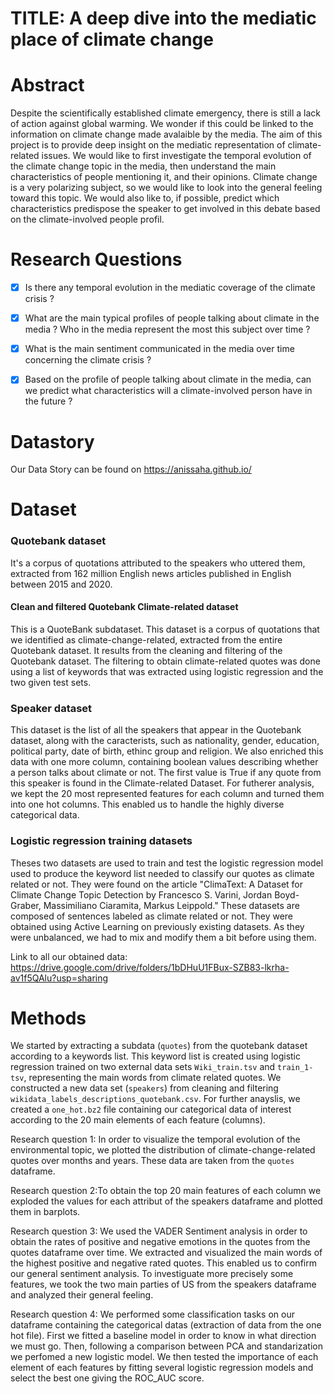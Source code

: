 # TITLE: A deep dive into the mediatic place of climate change

# Abstract 

Despite the scientifically established climate emergency, there is still a lack of action against global warming. We wonder if this could be linked to the information on climate change made avalaible by the media. The aim of this project is to provide deep insight on the mediatic representation of climate-related issues. We would like to first investigate the temporal evolution of the climate change topic in the media, then understand the main characteristics of people mentioning it, and their opinions. Climate change is a very polarizing subject, so we would like to look into the general feeling toward this topic. We would also like to, if possible, predict which characteristics predispose the speaker to get involved in this debate based on the climate-involved people profil.

# Research Questions
 
- [x] Is there any temporal evolution in the mediatic coverage of the climate crisis ? 
 
- [x] What are the main typical profiles of people talking about climate in the media ? Who in the media represent the most this subject over time ?   

- [x] What is the main sentiment communicated in the media over time concerning the climate crisis ? 
 
- [x] Based on the profile of people talking about climate in the media, can we predict what characteristics will a climate-involved person have in the future ?

# Datastory
Our Data Story can be found on https://anissaha.github.io/

# Dataset 

### Quotebank dataset 
It's a corpus of quotations attributed to the speakers who uttered them, extracted from 162 million English news articles published in English between 2015 and 2020. 

#### Clean and filtered Quotebank Climate-related dataset
This is a QuoteBank subdataset.
This dataset is a corpus of quotations that we identified as climate-change-related, extracted from the entire Quotebank dataset. It results from the cleaning and filtering of the Quotebank dataset. The filtering to obtain climate-related quotes was done using a list of keywords that was extracted using logistic regression and the two given test sets. 

### Speaker dataset
This dataset is the list of all the speakers that appear in the Quotebank dataset, along with the caracterists, such as nationality, gender, education, political party, date of birth, ethinc group and religion. We also enriched this data with one more column, containing boolean values describing whether a person talks about climate or not. The first value is True if any quote from this speaker is found in the Climate-related Dataset. For futherer analysis, we kept the 20 most represented features for each column and turned them into one hot columns. This enabled us to handle the highly diverse categorical data.

### Logistic regression training datasets
Theses two datasets are used to train and test the logistic regression model used to produce the keyword list needed to classify our quotes as climate related or not. They were found on the article "ClimaText: A Dataset for Climate Change Topic Detection by Francesco S. Varini, Jordan Boyd-Graber, Massimiliano Ciaramita, Markus Leippold." These datasets are composed of sentences labeled as climate related or not. They were obtained using Active Learning on previously existing datasets. As they were unbalanced, we had to mix and modify them a bit before using them. 

Link to all our obtained data: https://drive.google.com/drive/folders/1bDHuU1FBux-SZB83-lkrha-av1f5QAlu?usp=sharing


# Methods

We started by extracting a subdata (`quotes`) from the quotebank dataset according to a keywords list. This keyword list is created using logistic regression trained on two external data sets `Wiki_train.tsv` and `train_1-tsv`, representing the main words from climate related quotes. We constructed a new data set (`speakers`) from cleaning and filtering `wikidata_labels_descriptions_quotebank.csv`. For further anayslis, we created a `one_hot.bz2` file containing our categorical data of interest according to the 20 main elements of each feature (columns). 

Research question 1: In order to visualize the temporal evolution of the environmental topic, we plotted the distribution of climate-change-related quotes over months and years. These data are taken from the `quotes` dataframe. 

Research question 2:To obtain the top 20 main features of each column we exploded the values for each attribut of the speakers dataframe and plotted them in barplots.

Research question 3: We used the VADER Sentiment analysis in order to obtain the rates of positive and negative emotions in the quotes from the quotes dataframe over time. We extracted and visualized the main words of the highest positive and negative rated quotes. This enabled us to confirm our general sentiment analysis. 
To investiguate more precisely some features, we took the two main parties of US from the speakers dataframe and analyzed their general feeling. 

Research question 4: We performed some classification tasks on our dataframe containing the categorical datas (extraction of data from the one hot file). First we fitted a baseline model in order to know in what direction we must go. Then, following a comparison between PCA and standarization we perfomed a new logistic model. We then tested the importance of each element of each features by fitting several logistic regression models and select the best one giving the ROC_AUC score.

